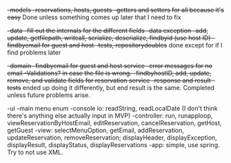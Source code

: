 ~~-models
 -reservations, hosts, guests
 -getters and setters for all because it's easy~~
Done unless something comes up later that I need to fix

~~-data
 -fill out the internals for the different fields
 -data exception
 -add, update, getfilepath, writeall, serialize, deserialize, findbyid (use host ID)
 -findbyemail for guest and host
 -tests, repositorydoubles~~
done except for if I find problems later

~~-domain
 -findbyemail for guest and host service
   -error messages for no email
   -Validations? in case the file is wrong.
 -findbyhostID, add, update, remove, and validate fields for reservation service
 -response and result
 -tests~~
ended up doing it differently, but end result is the same. Completed unless future problems arise.

-ui
 -main menu enum
 -console io: readString, readLocalDate (I don't think there's anything else actually input in MVP)
 -controller: run, runapploop, viewReservationByHostEmail, editReservation, cancelReservation, getHost, getGuest
 -view: selectMenuOption, getEmail, addReservation, updateReservation, removeReservation;
        displayHeader, displayException, displayResult, displayStatus, displayReservations
 -app: simple, use spring. Try to not use XML.